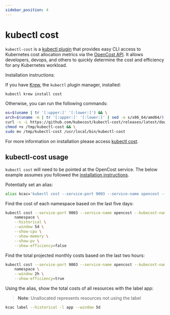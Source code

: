 ```yaml
---
sidebar_position: 4
---
```


# kubectl cost

`kubectl-cost` is a [kubectl plugin](https://kubernetes.io/docs/tasks/extend-kubectl/kubectl-plugins/) that provides easy CLI access to Kubernetes cost allocation metrics via the [OpenCost API](api). It allows developers, devops, and others to quickly determine the cost and efficiency for any Kubernetes workload.

Installation instructions:

If you have [Krew](https://krew.sigs.k8s.io/), the `kubectl` plugin manager, installed:
``` sh
kubectl krew install cost
```
Otherwise, you can run the following commands:

``` sh
os=$(uname | tr '[:upper:]' '[:lower:]') && \
arch=$(uname -m | tr '[:upper:]' '[:lower:]' | sed -e s/x86_64/amd64/) && \
curl -s -L https://github.com/kubecost/kubectl-cost/releases/latest/download/kubectl-cost-$os-$arch.tar.gz | tar xz -C /tmp && \
chmod +x /tmp/kubectl-cost && \
sudo mv /tmp/kubectl-cost /usr/local/bin/kubectl-cost
```

For more information on installation please access [kubectl cost](https://github.com/kubecost/kubectl-cost).

## kubectl-cost usage

`kubectl cost` will need to be pointed at the OpenCost service. The below example assumes you followed the [installation instructions](../installation/install).

Potentially set an alias:

```sh
alias kcac='kubectl cost --service-port 9003 --service-name opencost --kubecost-namespace opencost --allocation-path /allocation/compute'
```

Find the cost of each namespace based on the last five days:

```sh
kubectl cost --service-port 9003 --service-name opencost --kubecost-namespace opencost --allocation-path /allocation/compute  \
    namespace \
    --historical \
    --window 5d \
    --show-cpu \
    --show-memory \
    --show-pv \
    --show-efficiency=false
```

Find the total projected monthly costs based on the last two hours:

```sh
kubectl cost --service-port 9003 --service-name opencost --kubecost-namespace opencost --allocation-path /allocation/compute  \
    namespace \
    --window 2h \
    --show-efficiency=true
```

Using the alias, show the total costs of all resources with the label app:
> **Note**: Unallocated represents resources not using the label

```sh
kcac label --historical -l app --window 5d
```
